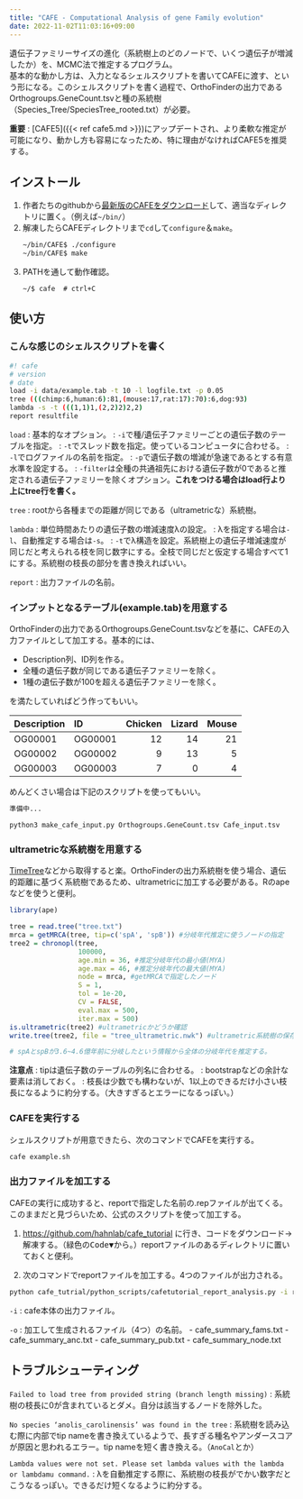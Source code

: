 ```yaml
---
title: "CAFE - Computational Analysis of gene Family evolution"
date: 2022-11-02T11:03:16+09:00
---
```


遺伝子ファミリーサイズの進化（系統樹上のどのノードで、いくつ遺伝子が増減したか）を、MCMC法で推定するプログラム。  
基本的な動かし方は、入力となるシェルスクリプトを書いてCAFEに渡す、という形になる。このシェルスクリプトを書く過程で、OrthoFinderの出力であるOrthogroups.GeneCount.tsvと種の系統樹（Species_Tree/SpeciesTree_rooted.txt）が必要。

**重要**
:	[CAFE5]({{< ref cafe5.md >}})にアップデートされ、より柔軟な推定が可能になり、動かし方も容易になったため、特に理由がなければCAFE5を推奨する。

## インストール
1. 作者たちのgithubから[最新版のCAFEをダウンロード](https://github.com/hahnlab/CAFE/releases/latest)して、適当なディレクトリに置く。（例えば`~/bin/`）
2. 解凍したらCAFEディレクトリまで`cd`して`configure`＆`make`。
	```sh
	~/bin/CAFE$ ./configure
	~/bin/CAFE$ make
	```
3. PATHを通して動作確認。
	```
	~/$ cafe  # ctrl+C
	```

## 使い方
### こんな感じのシェルスクリプトを書く
```sh
#! cafe 
# version 
# date 
load -i data/example.tab -t 10 -l logfile.txt -p 0.05 
tree (((chimp:6,human:6):81,(mouse:17,rat:17):70):6,dog:93) 
lambda -s -t (((1,1)1,(2,2)2)2,2) 
report resultfile
```

`load`
:	基本的なオプション。
:	`-i`で種/遺伝子ファミリーごとの遺伝子数のテーブルを指定。
:	`-t`でスレッド数を指定。使っているコンピュータに合わせる。
:	`-l`でログファイルの名前を指定。
:	`-p`で遺伝子数の増減が急速であるとする有意水準を設定する。
:	`-filter`は全種の共通祖先における遺伝子数が0であると推定される遺伝子ファミリーを除くオプション。**これをつける場合はload行より上にtree行を書く。**

`tree`
:	rootから各種までの距離が同じである（ultrametricな）系統樹。

`lambda`
:	単位時間あたりの遺伝子数の増減速度λの設定。
:	λを指定する場合は`-l`、自動推定する場合は`-s`。
:	`-t`でλ構造を設定。系統樹上の遺伝子増減速度が同じだと考えられる枝を同じ数字にする。全枝で同じだと仮定する場合すべて1にする。系統樹の枝長の部分を書き換えればいい。

`report`
:	出力ファイルの名前。

### インプットとなるテーブル(example.tab)を用意する
OrthoFinderの出力であるOrthogroups.GeneCount.tsvなどを基に、CAFEの入力ファイルとして加工する。基本的には、
- Description列、ID列を作る。
- 全種の遺伝子数が同じである遺伝子ファミリーを除く。
- 1種の遺伝子数が100を超える遺伝子ファミリーを除く。

を満たしていればどう作ってもいい。

|Description|ID|Chicken|Lizard|Mouse|
|:---|:---|---:|---:|---:|
|OG00001|OG00001|12|14|21|
|OG00002|OG00002|9|13|5|
|OG00003|OG00003|7|0|4|

めんどくさい場合は下記のスクリプトを使ってもいい。
``` python
準備中...
```

```
python3 make_cafe_input.py Orthogroups.GeneCount.tsv Cafe_input.tsv
```

### ultrametricな系統樹を用意する
[TimeTree](http://www.timetree.org/)などから取得すると楽。OrthoFinderの出力系統樹を使う場合、遺伝的距離に基づく系統樹であるため、ultrametricに加工する必要がある。Rのapeなどを使うと便利。

``` R
library(ape)

tree = read.tree("tree.txt")
mrca = getMRCA(tree, tip=c('spA', 'spB')) #分岐年代推定に使うノードの指定
tree2 = chronopl(tree,
                 100000,
                 age.min = 36, #推定分岐年代の最小値(MYA)
                 age.max = 46, #推定分岐年代の最大値(MYA)
                 node = mrca, #getMRCAで指定したノード
                 S = 1,
                 tol = 1e-20,
                 CV = FALSE,
                 eval.max = 500,
                 iter.max = 500) 
is.ultrametric(tree2) #ultrametricかどうか確認
write.tree(tree2, file = "tree_ultrametric.nwk") #ultrametric系統樹の保存

# spAとspBが3.6~4.6億年前に分岐したという情報から全体の分岐年代を推定する。
```

**注意点**
:	tipは遺伝子数のテーブルの列名に合わせる。
:	bootstrapなどの余計な要素は消しておく。
:	枝長は少数でも構わないが、1以上のできるだけ小さい枝長になるように約分する。（大きすぎるとエラーになるっぽい。）

### CAFEを実行する
シェルスクリプトが用意できたら、次のコマンドでCAFEを実行する。

```sh
cafe example.sh
```

### 出力ファイルを加工する
CAFEの実行に成功すると、reportで指定した名前の.repファイルが出てくる。このままだと見づらいため、公式のスクリプトを使って加工する。

1. https://github.com/hahnlab/cafe_tutorial に行き、コードをダウンロード→解凍する。（緑色の<kbd>Code▼</kbd>から。）reportファイルのあるディレクトリに置いておくと便利。

2. 次のコマンドでreportファイルを加工する。4つのファイルが出力される。

```sh
python cafe_tutrial/python_scripts/cafetutorial_report_analysis.py -i resultfile.rep -o cafe_summary
```

`-i`
:	cafe本体の出力ファイル。

`-o`
:	加工して生成されるファイル（4つ）の名前。
    - cafe\_summary_fams.txt
    - cafe\_summary_anc.txt
    - cafe\_summary_pub.txt
    - cafe\_summary_node.txt

## トラブルシューティング
`Failed to load tree from provided string (branch length missing)`
:	系統樹の枝長に0が含まれているとダメ。自分は該当するノードを除外した。

`No species ‘anolis_carolinensis’ was found in the tree`
:	系統樹を読み込む際に内部でtip nameを書き換えているようで、長すぎる種名やアンダースコアが原因と思われるエラー。tip nameを短く書き換える。（`AnoCal`とか）

`Lambda values were not set. Please set lambda values with the lambda or lambdamu command.`
:	λを自動推定する際に、系統樹の枝長がでかい数字だとこうなるっぽい。できるだけ短くなるように約分する。
